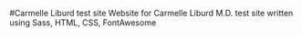 
#Carmelle Liburd test site
Website for Carmelle Liburd M.D. test site written using Sass, HTML, CSS, FontAwesome